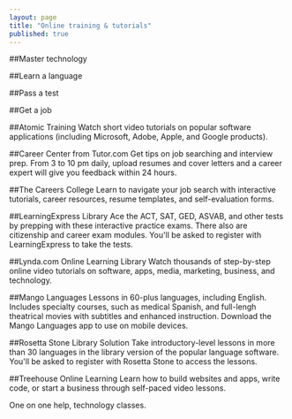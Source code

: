 ```yaml
---
layout: page
title: "Online training & tutorials"
published: true
---
```


##Master technology

##Learn a language

##Pass a test

##Get a job

##Atomic Training
Watch short video tutorials on popular software applications (including Microsoft, Adobe, Apple, and Google products).


##Career Center from Tutor.com
Get tips on job searching and interview prep. From 3 to 10 pm daily, upload resumes and cover letters and a career expert will give you feedback within 24 hours.

##The Careers College
Learn to navigate your job search with interactive tutorials, career resources, resume templates, and self-evaluation forms.

##LearningExpress Library
Ace the ACT, SAT, GED, ASVAB, and other tests by prepping with these interactive practice exams. There also are citizenship and career exam modules. You'll be asked to register with LearningExpress to take the tests.

##Lynda.com Online Learning Library
Watch thousands of step-by-step online video tutorials on software, apps, media, marketing, business, and technology.

##Mango Languages
Lessons in 60-plus languages, including English. Includes specialty courses, such as medical Spanish, and full-lengh theatrical movies with subtitles and enhanced instruction. Download the Mango Languages app to use on mobile devices.

##Rosetta Stone Library Solution
Take introductory-level lessons in more than 30 languages in the library version of the popular language software. You'll be asked to register with Rosetta Stone to access the lessons.

##Treehouse Online Learning
Learn how to build websites and apps, write code, or start a business through self-paced video lessons.

One on one help, technology classes.

